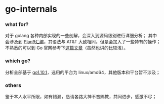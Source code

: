 # go-internals

### what for?

对于 golang 各种内部实现的一些剖解，会深入到源码级别进行详细分析；
其中会涉及到 [Plan9汇编](http://doc.cat-v.org/plan_9/4th_edition/papers/asm)，其语法与 AT&T 大致相同，但是会加入了一些特有的操作；
不熟悉的可以到 Go 官网参考下[这篇文章](https://golang.org/doc/asm)（虽然也讲的比较浅）。

### which go?
分析全部基于 [go1.10.1](https://github.com/golang/go/tree/dev.boringcrypto.go1.10)，选用的平台为 linux/amd64，其他版本和平台暂不涉及；

### others
鉴于本人水平所限，如有错漏，恳请各路大神不吝赐教，共同进步，感激不尽；
